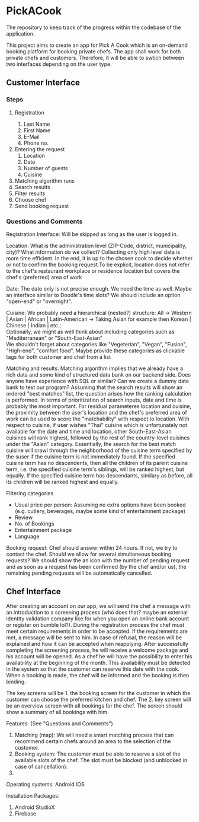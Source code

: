 # PickACook
The repository to keep track of the progress within the codebase of the application. 

This project aims to create an app for Pick A Cook which is an on-demand booking platform for booking private chefs. The app shall work for both private chefs and customers. Therefore, it will be able to swtich between two interfaces depending on the user type.

## Customer Interface

### Steps
<ol>
  <li>Registration</li>
    <ol>
      <li>Last Name </li>
      <li>First Name</li>
      <li>E-Mail</li>
      <li>Phone no.</li>
    </ol>
  <li>Entering the request
    <ol>
      <li>Location</li>
      <li>Date</li>
      <li>Number of guests</li>
      <li>Cuisine</li>        
    </ol>
  </li>
  <li>Matching algorithm runs</li>
  <li>Search results</li>
  <li>Filter results</li>
  <li>Choose chef</li>
  <li>Send booking request</li>
</ol>

### Questions and Comments
<p>Registration Interface: Will be skipped as long as the user is logged in.</p>
<p>Location: What is the administration level (ZIP-Code, district, municipality, city)? What information do we collect? Collecting only high level data is more time efficient. In the end, it is up to the chosen cook to decide whether or not to confirm the booking request.To be explicit, location does not refer to the chef's restaurant workplace or residence location but covers the chef's (preferred) area of work</p>
<p>Date: The date only is not precise enough. We need the time as well. Maybe an interface similar to Doodle's time slots? We should include an option "open-end" or "overnight".</p>
<p>Cuisine: We probably need a hierarchical (nested?) structure: All &#8594; Western | Asian | African | Latin-American &#8594; Taking Asian for example then Korean | Chinese | Indian | etc.;<br>Optionally, we might as well think about including categories such as "Mediterranean" or "South-East-Asian"<br>We shouldn't forget about categories like "Vegeterian", "Vegan", "Fusion", "High-end", "comfort food". Maybe provide these categories as clickable tags for both customer and chef from a list</p>
<p>Matching and results: Matching algorithm implies that we already have a rich data and some kind of structured data bank on our backend side. Does anyone have experience with SQL or similar? Can we create a dummy data bank to test our program? Assuming that the search results will show an ordered "best matches" list, the question arises how the ranking calculation is performed. In terms of prioritization of search inputs, date and time is probably the most important. For residual parameteres location and cuisine, the proximity between the user's location and the chef's preferred area of work can be used to score the "matchability" with respect to location. With respect to cuisine, if user wishes "Thai" cuisine which is unfortunately not available for the date and time and location, other South-East-Asian cuisines will rank highest, followed by the rest of the country-level cuisines under the "Asian" category. Essentially, the search for the best match cuisine will crawl through the neighborhood of the cuisine term specified by the suser if the cuisine term is not immediately found. If the specified cuisine term has no descendents, then all the children of its parent cuisine term, i.e. the specified cuisine term's siblings, will be ranked highest, but equally. If the specified cuisine term has descendants, similary as before, all its children will be ranked highest and equally.</p>
<p>Filtering categories<ul>
  <li>Usual price per person: Assuming no extra options have been booked (e.g. cutlery, beverages, maybe some kind of entertainment package)</li>
  <li>Review</li>
  <li>No. of Bookings</li>
  <li>Entertainment package</li>
  <li>Language</li>
  </ul>
</p>
<p>Booking request: Chef should answer within 24 hours. If not, we try to contact the chef. Should we allow for several simultaneous booking requests? We should show the an icon with the number of pending request and as soon as a request has been confirmed (by the chef and/or us), the remaining pending requests will be automatically cancelled.

## Chef Interface
After creating an account on our app, we will send the chef a message with an introduction to a screening process (who does that? maybe an external identity validation company like for when you open an online bank account or register on bumble lol?). During the registration process the chef must meet certain requirements in order to be accepted. If the requirements are met, a message will be sent to him. In case of refusal, the reason will be explained and how it can be accepted when reapplying. After successfully completing the screening process, he will receive a welcome package and his account will be opened.
As a chef he will have the possibility to enter his availability at the beginning of the month. This availability must be detected in the system so that the customer can reserve this date with the cook. When a booking is made, the chef will be informed and the booking is then binding. 

The key screens will be 1. the booking screen for the customer in which the customer can choose the preferred kitchen and chef. The 2. key screen will be an overview screen with all bookings for the chef. The screen should show a summary of all bookings with him.

Features: (See "Questions and Comments")
1. Matching (map): We will need a smart matching process that can recommend certain chefs around an area to the selection of the customer.
2. Booking system: The customer must be able to reserve a slot of the available slots of the chef. The slot must be blocked (and unblocked in case of cancellation). 
3. 


Operating systems:
Android
IOS

Installation Packages:
1. Android StudioX
2. Firebase 
